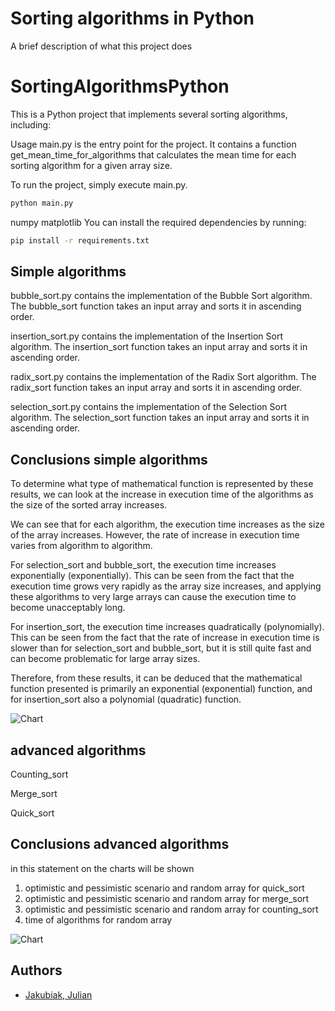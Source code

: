 
# Sorting algorithms in Python

A brief description of what this project does

# SortingAlgorithmsPython

This is a Python project that implements several sorting algorithms, including:


Usage
main.py is the entry point for the project. It contains a function get_mean_time_for_algorithms that calculates the mean time for each sorting algorithm for a given array size.

To run the project, simply execute main.py.

```bash
python main.py
```

numpy
matplotlib
You can install the required dependencies by running:

```bash
pip install -r requirements.txt
```

## Simple algorithms

bubble_sort.py contains the implementation of the Bubble Sort algorithm. The bubble_sort function takes an input array and sorts it in ascending order.

insertion_sort.py contains the implementation of the Insertion Sort algorithm. The insertion_sort function takes an input array and sorts it in ascending order.

radix_sort.py contains the implementation of the Radix Sort algorithm. The radix_sort function takes an input array and sorts it in ascending order.

selection_sort.py contains the implementation of the Selection Sort algorithm. The selection_sort function takes an input array and sorts it in ascending order.

## Conclusions simple algorithms

To determine what type of mathematical function is represented by these results, we can look at the increase in execution time of the algorithms as the size of the sorted array increases.

We can see that for each algorithm, the execution time increases as the size of the array increases. However, the rate of increase in execution time varies from algorithm to algorithm.

For selection_sort and bubble_sort, the execution time increases exponentially (exponentially). This can be seen from the fact that the execution time grows very rapidly as the array size increases, and applying these algorithms to very large arrays can cause the execution time to become unacceptably long.

For insertion_sort, the execution time increases quadratically (polynomially). This can be seen from the fact that the rate of increase in execution time is slower than for selection_sort and bubble_sort, but it is still quite fast and can become problematic for large array sizes.

Therefore, from these results, it can be deduced that the mathematical function presented is primarily an exponential (exponential) function, and for insertion_sort also a polynomial (quadratic) function.

![Chart](https://user-images.githubusercontent.com/91293626/226912331-2abc1097-5293-4b44-b2bd-55e1e3196f7a.png)



## advanced algorithms
Counting_sort

Merge_sort

Quick_sort


## Conclusions advanced algorithms

in this statement on the charts will be shown 
1) optimistic and pessimistic scenario and random array for quick_sort
2) optimistic and pessimistic scenario and random array for merge_sort
3) optimistic and pessimistic scenario and random array for
counting_sort
4) time of algorithms for random array

![Chart](https://user-images.githubusercontent.com/91293626/231471380-66f170a3-aa9c-40e0-80f7-71dd1497a32f.png)


## Authors

- [Jakubiak, Julian](https://github.com/jjfork)
